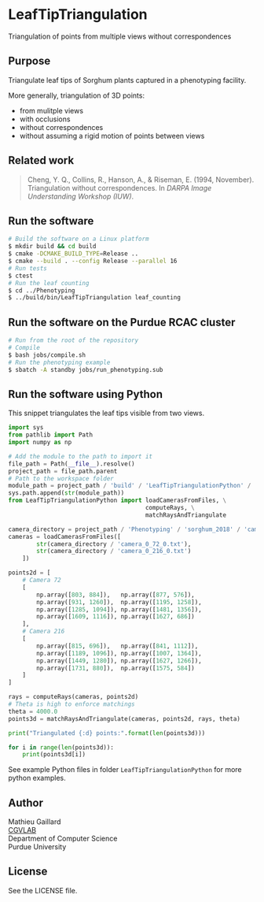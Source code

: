 # LeafTipTriangulation
Triangulation of points from multiple views without correspondences

## Purpose
Triangulate leaf tips of Sorghum plants captured in a phenotyping facility.

More generally, triangulation of 3D points:
- from mulitple views
- with occlusions
- without correspondences
- without assuming a rigid motion of points between views

## Related work
> Cheng, Y. Q., Collins, R., Hanson, A., & Riseman, E. (1994, November). Triangulation without correspondences. In *DARPA Image Understanding Workshop (IUW)*.

## Run the software
```bash
# Build the software on a Linux platform
$ mkdir build && cd build
$ cmake -DCMAKE_BUILD_TYPE=Release ..
$ cmake --build . --config Release --parallel 16
# Run tests
$ ctest
# Run the leaf counting
$ cd ../Phenotyping
$ ../build/bin/LeafTipTriangulation leaf_counting
```

## Run the software on the Purdue RCAC cluster
```bash
# Run from the root of the repository
# Compile
$ bash jobs/compile.sh
# Run the phenotyping example
$ sbatch -A standby jobs/run_phenotyping.sub
```

## Run the software using Python
This snippet triangulates the leaf tips visible from two views.

```python
import sys
from pathlib import Path
import numpy as np

# Add the module to the path to import it
file_path = Path(__file__).resolve()
project_path = file_path.parent
# Path to the workspace folder
module_path = project_path / 'build' / 'LeafTipTriangulationPython' / 'Release'
sys.path.append(str(module_path))
from LeafTipTriangulationPython import loadCamerasFromFiles, \
                                       computeRays, \
                                       matchRaysAndTriangulate

camera_directory = project_path / 'Phenotyping' / 'sorghum_2018' / 'cameras'
cameras = loadCamerasFromFiles([
        str(camera_directory / 'camera_0_72_0.txt'),
        str(camera_directory / 'camera_0_216_0.txt')
    ])

points2d = [
    # Camera 72
    [
        np.array([803, 884]),   np.array([877, 576]),
        np.array([931, 1260]),  np.array([1195, 1258]),
        np.array([1285, 1094]), np.array([1481, 1356]),
        np.array([1609, 1116]), np.array([1627, 686])
    ],
    # Camera 216
    [
        np.array([815, 696]),   np.array([841, 1112]),
        np.array([1189, 1096]), np.array([1007, 1364]),
        np.array([1449, 1280]), np.array([1627, 1266]),
        np.array([1731, 880]),  np.array([1575, 584])
    ]
]

rays = computeRays(cameras, points2d)
# Theta is high to enforce matchings
theta = 4000.0
points3d = matchRaysAndTriangulate(cameras, points2d, rays, theta)

print("Triangulated {:d} points:".format(len(points3d)))

for i in range(len(points3d)):
    print(points3d[i])
```

See example Python files in folder `LeafTipTriangulationPython` for more python examples.

## Author
Mathieu Gaillard  
[CGVLAB](https://www.cs.purdue.edu/cgvlab/www/)  
Department of Computer Science  
Purdue University  

## License
See the LICENSE file.
